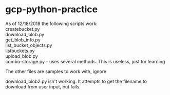 # gcp-python-practice

As of 12/18/2018 the following scripts work:<br>
createbucket.py<br>
download_blob.py<br>
get_blob_info.py<br>
list_bucket_objects.py<br>
listbuckets.py<br>
upload_blob.py<br>
combo-storage.py - uses several methods.  This is useless, just for learning<br>
<p>
The other files are samples to work with, ignore<p>
download_blob2.py isn't working.  It attempts to get the filename to download from user input, but fails.

